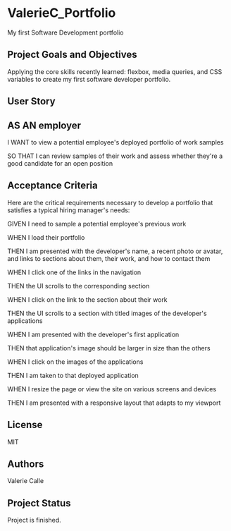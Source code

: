 # ValerieC_Portfolio
My first Software Development portfolio
## Project Goals and Objectives
Applying the core skills recently learned: flexbox, media queries, and CSS variables to create my first software developer portfolio.

## User Story
## AS AN employer
I WANT to view a potential employee's deployed portfolio of work samples

SO THAT I can review samples of their work and assess whether they're a good candidate for an open position

## Acceptance Criteria
Here are the critical requirements necessary to develop a portfolio that satisfies a typical hiring manager's needs:

GIVEN I need to sample a potential employee's previous work

WHEN I load their portfolio

THEN I am presented with the developer's name, a recent photo or avatar, and links to sections about them, their work, and how to contact them

WHEN I click one of the links in the navigation

THEN the UI scrolls to the corresponding section

WHEN I click on the link to the section about their work

THEN the UI scrolls to a section with titled images of the developer's applications

WHEN I am presented with the developer's first application

THEN that application's image should be larger in size than the others

WHEN I click on the images of the applications

THEN I am taken to that deployed application

WHEN I resize the page or view the site on various screens and devices

THEN I am presented with a responsive layout that adapts to my viewport

## License
MIT

## Authors
Valerie Calle

## Project Status
Project is finished.
